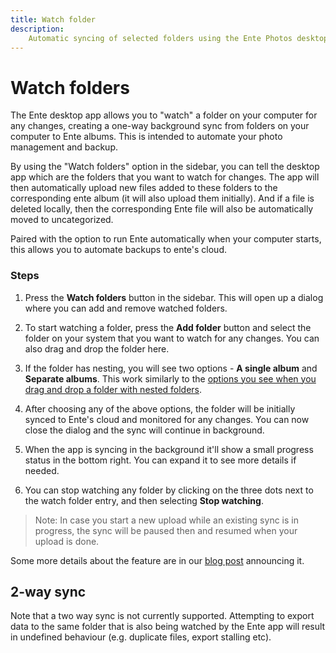 ```yaml
---
title: Watch folder
description:
    Automatic syncing of selected folders using the Ente Photos desktop app
---
```


# Watch folders

The Ente desktop app allows you to "watch" a folder on your computer for any
changes, creating a one-way background sync from folders on your computer to
Ente albums. This is intended to automate your photo management and backup.

By using the "Watch folders" option in the sidebar, you can tell the desktop app
which are the folders that you want to watch for changes. The app will then
automatically upload new files added to these folders to the corresponding ente
album (it will also upload them initially). And if a file is deleted locally,
then the corresponding Ente file will also be automatically moved to
uncategorized.

Paired with the option to run Ente automatically when your computer starts, this
allows you to automate backups to ente's cloud.

### Steps

1. Press the **Watch folders** button in the sidebar. This will open up a dialog
   where you can add and remove watched folders.

2. To start watching a folder, press the **Add folder** button and select the
   folder on your system that you want to watch for any changes. You can also
   drag and drop the folder here.

3. If the folder has nesting, you will see two options - **A single album** and
   **Separate albums**. This work similarly to the
   [options you see when you drag and drop a folder with nested folders](/photos/features/albums#preserving-folder-structure).

4. After choosing any of the above options, the folder will be initially synced
   to Ente's cloud and monitored for any changes. You can now close the dialog
   and the sync will continue in background.

5. When the app is syncing in the background it'll show a small progress status
   in the bottom right. You can expand it to see more details if needed.

6. You can stop watching any folder by clicking on the three dots next to the
   watch folder entry, and then selecting **Stop watching**.

> Note: In case you start a new upload while an existing sync is in progress,
> the sync will be paused then and resumed when your upload is done.

Some more details about the feature are in our
[blog post](http://ente.io/blog/watch-folders) announcing it.

## 2-way sync

Note that a two way sync is not currently supported. Attempting to export data
to the same folder that is also being watched by the Ente app will result in
undefined behaviour (e.g. duplicate files, export stalling etc).
